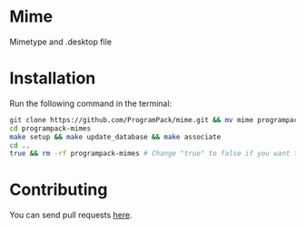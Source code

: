 # Mime
Mimetype and .desktop file
# Installation
Run the following command in the terminal:
```bash
git clone https://github.com/ProgramPack/mime.git && mv mime programpack-mimes
cd programpack-mimes
make setup && make update_database && make associate
cd ..
true && rm -rf programpack-mimes # Change "true" to false if you want to keep the directory
```
# Contributing
You can send pull requests [here](https://github.com/ProgramPack/mime/pulls).
